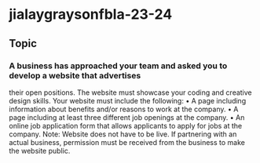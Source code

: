# jialaygraysonfbla-23-24

## Topic

### A business has approached your team and asked you to develop a website that advertises
their open positions. The website must showcase your coding and creative design skills. Your
website must include the following:
• A page including information about benefits and/or reasons to work at the company.
• A page including at least three different job openings at the company.
• An online job application form that allows applicants to apply for jobs at the company.
Note: Website does not have to be live. If partnering with an actual business, permission must
be received from the business to make the website public. 

